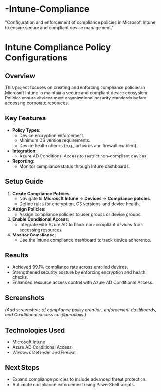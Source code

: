 # -Intune-Compliance
"Configuration and enforcement of compliance policies in Microsoft Intune to ensure secure and compliant device management."
# Intune Compliance Policy Configurations

## Overview
This project focuses on creating and enforcing compliance policies in Microsoft Intune to maintain a secure and compliant device ecosystem. Policies ensure devices meet organizational security standards before accessing corporate resources.

## Key Features
- **Policy Types**:
  - Device encryption enforcement.
  - Minimum OS version requirements.
  - Device health checks (e.g., antivirus and firewall enabled).
- **Integration**:
  - Azure AD Conditional Access to restrict non-compliant devices.
- **Reporting**:
  - Monitor compliance status through Intune dashboards.

## Setup Guide
1. **Create Compliance Policies**:
   - Navigate to **Microsoft Intune** → **Devices** → **Compliance policies**.
   - Define rules for encryption, OS versions, and device health.
2. **Assign Policies**:
   - Assign compliance policies to user groups or device groups.
3. **Enable Conditional Access**:
   - Integrate with Azure AD to block non-compliant devices from accessing resources.
4. **Monitor Compliance**:
   - Use the Intune compliance dashboard to track device adherence.

## Results
- Achieved 99.1% compliance rate across enrolled devices.
- Strengthened security posture by enforcing encryption and health checks.
- Enhanced resource access control with Azure AD Conditional Access.

## Screenshots
*(Add screenshots of compliance policy creation, enforcement dashboards, and Conditional Access configurations.)*

## Technologies Used
- Microsoft Intune
- Azure AD Conditional Access
- Windows Defender and Firewall

## Next Steps
- Expand compliance policies to include advanced threat protection.
- Automate compliance enforcement using PowerShell scripts.
